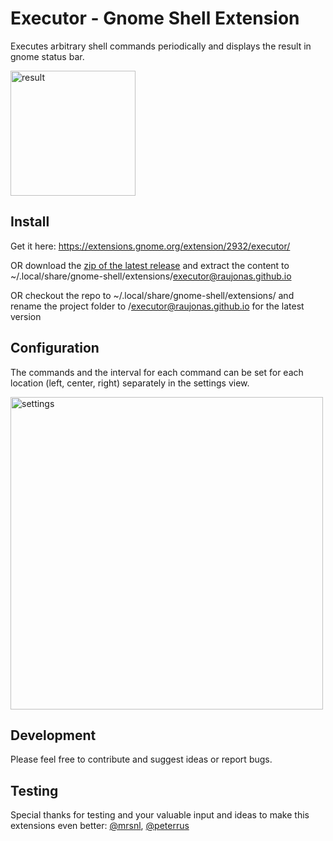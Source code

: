# Executor - Gnome Shell Extension
Executes arbitrary shell commands periodically and displays the result in gnome status bar. 

<img src="https://raw.githubusercontent.com/raujonas/executor/master/docs/result.png" alt="result" width="200">

## Install

Get it here: <a href="https://extensions.gnome.org/extension/2932/executor/">https://extensions.gnome.org/extension/2932/executor/</a> 

OR download the <a href="https://github.com/raujonas/executor/releases/download/v1/executor@raujonas.github.io">zip of the latest release</a> and extract the content to ~/.local/share/gnome-shell/extensions/executor@raujonas.github.io

OR checkout the repo to ~/.local/share/gnome-shell/extensions/ and rename the project folder to /executor@raujonas.github.io for the latest version

## Configuration

The commands and the interval for each command can be set for each location (left, center, right) separately in the settings view.

<img src="https://raw.githubusercontent.com/raujonas/executor/master/docs/settings.png" alt="settings" width="500">

## Development

Please feel free to contribute and suggest ideas or report bugs.

## Testing

Special thanks for testing and your valuable input and ideas to make this extensions even better: [@mrsnl](https://github.com/mrsnl), [@peterrus](https://github.com/peterrus)
